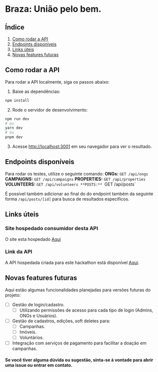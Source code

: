 # Braza: União pelo bem.

## Índice
1. [Como rodar a API](#como-rodar-a-api)
2. [Endpoints disponíveis](#endpoints-disponiveis)
3. [Links úteis](#links-uteis)
4. [Novas features futuras](#novas-features-futuras)

## Como rodar a API
Para rodar a API localmente, siga os passos abaixo:
1. Baixe as dependências:
```bash
npm install
```

2. Rode o servidor de desenvolvimento:
```bash
npm run dev
# ou
yarn dev
# ou
pnpm dev
```

3. Acesse [http://localhost:3001](http://localhost:3001) em seu navegador para ver o resultado.

## Endpoints disponíveis
Para rodar os testes, utilize o seguinte comando:
**ONGs:** `GET /api/ongs`
**CAMPAIGNS:** `GET /api/campaigns`
**PROPERTIES:** `GET /api/properties`
**VOLUNTEERS:** `GET /api/volunteers
**POSTS:** `GET /api/posts`

É possível também adicionar ao final do do endpoint também da seguinte forma `/api/posts/[id]` para busca de resultados específicos.

## Links úteis
### Site hospedado consumidor desta API
O site esta hospedado [Aqui](https://hackthonamatata.vercel.app/)

### Link da API
A API hospedada criada para este hackathon está disponível [Aqui](https://hackthonamatata-api-i83l.vercel.app/).

## Novas features futuras
Aqui estão algumas funcionalidades planejadas para versões futuras do projeto:
- [ ] Gestão de login/cadastro.
	- [ ] Utilizando permissões de acesso para cada tipo de login (Admins, ONGs e Usuários).
- [ ] Gestão de cadastros, edições, soft deletes para:
	- [ ] Campanhas.
	- [ ] Imóveis.
	- [ ] Voluntários.
- [ ] Integração com serviços de pagamento para facilitar a doação em campanhas.
 
#### Se você tiver alguma dúvida ou sugestão, sinta-se à vontade para abrir uma issue ou entrar em contato. 
